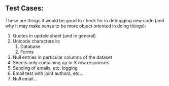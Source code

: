 ## Test Cases:

These are things it would be good to check for in debugging new code (and why it may make sense to be more object oriented in doing things): 

1. Quotes in update sheet (and in general)
2. Unicode characters in:
   1. Database
   2. Forms
3. Null entries in particular columns of the dataset
4. Sheets only containing up to X row responses
5. Sending of emails, etc. logging
6. Email test with joint authors, etc... 
7. Null email...
